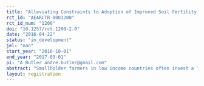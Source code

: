 ```yaml
---
title: "Alleviating Constraints to Adoption of Improved Soil Fertility Management"
rct_id: "AEARCTR-0001200"
rct_id_num: "1200"
doi: "10.1257/rct.1200-2.0"
date: "2016-04-22"
status: "in_development"
jel: "nan"
start_year: "2016-10-01"
end_year: "2017-03-01"
pi: "A Butler andre.butler@gmail.com"
abstract: "Smallholder farmers in low income countries often invest a large proportion of their production costs in fertilizer, however returns on this investment can be highly variable and maximum potential productivity gains are very rarely achieved (Beaman et al. 2013; Duflo et al. 2008; Suri 2011). Experimental evidence points to the need for balanced nutrient application in order to maximize the efficiency of each synthetic compound (Das et al. 2009). However in order to effectively optimize fertilizer use efficiency, targeted advice needs to be generated at the individual level based on current soil fertility status as well as the nutrient demands of the cropping system (Das et al. 2009). At present, most farmers rely on blanket fertilizer recommendations which fails to account for this variability. The emphasis on nitrogen based fertilizers also implies that the supply chains for other nutrients have not been well established. As a result even if farmers had the knowledge allowing them to adopt more effective fertilizer application practices, appropriate and timely supply of fertilizer may still remain a major constraint. Here we will investigate the constraints to adoption of a new affordable automated system for delivering balanced fertilizer recommendations as compared to government soil testing laboratories. "
layout: registration
---
```


